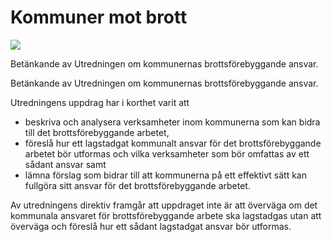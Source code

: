 # Kommuner mot brott

![](/contentassets/4b2d8adb90b2481c8d552e99bfdb060b/sou_2021-49_omslag_fram.jpg?width=150&quality=85)

Betänkande av Utredningen om kommunernas brottsförebyggande ansvar.

Betänkande av Utredningen om kommunernas brottsförebyggande ansvar.

Utredningens uppdrag har i korthet varit att

* beskriva och analysera verksamheter inom kommunerna som kan bidra till det brottsförebyggande arbetet,
* föreslå hur ett lagstadgat kommunalt ansvar för det brottsförebyggande arbetet bör utformas och vilka verksamheter som bör omfattas av ett sådant ansvar samt
* lämna förslag som bidrar till att kommunerna på ett effektivt sätt kan fullgöra sitt ansvar för det brottsförebyggande arbetet.

Av utredningens direktiv framgår att uppdraget inte är att överväga om det kommunala ansvaret för brottsförebyggande arbete ska lagstadgas utan att överväga och föreslå hur ett sådant lagstadgat ansvar bör utformas.
